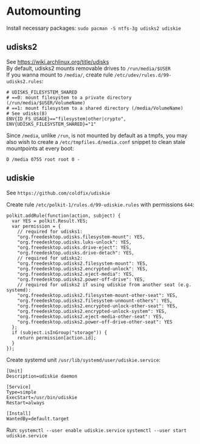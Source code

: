 # Automounting

Install necessary packages:
`sudo pacman -S ntfs-3g udisks2 udiskie`

## udisks2

See https://wiki.archlinux.org/title/udisks  
By default, udisks2 mounts removable drives to `/run/media/$USER`  
If you wanna mount to `/media/`, create rule `/etc/udev/rules.d/99-udisks2.rules`:  

```
# UDISKS_FILESYSTEM_SHARED
# ==0: mount filesystem to a private directory (/run/media/$USER/VolumeName)
# ==1: mount filesystem to a shared directory (/media/VolumeName)
# See udisks(8)
ENV{ID_FS_USAGE}=="filesystem|other|crypto", ENV{UDISKS_FILESYSTEM_SHARED}="1"
```

Since `/media`, unlike `/run`, is not mounted by default as a tmpfs, you may also wish to create a `/etc/tmpfiles.d/media.conf` snippet to clean stale mountpoints at every boot:

```
D /media 0755 root root 0 -
```

## udiskie

See `https://github.com/coldfix/udiskie`

Create rule `/etc/polkit-1/rules.d/99-udiskie.rules` with permissions `644`:

```
polkit.addRule(function(action, subject) {
  var YES = polkit.Result.YES;
  var permission = {
    // required for udisks1:
    "org.freedesktop.udisks.filesystem-mount": YES,
    "org.freedesktop.udisks.luks-unlock": YES,
    "org.freedesktop.udisks.drive-eject": YES,
    "org.freedesktop.udisks.drive-detach": YES,
    // required for udisks2:
    "org.freedesktop.udisks2.filesystem-mount": YES,
    "org.freedesktop.udisks2.encrypted-unlock": YES,
    "org.freedesktop.udisks2.eject-media": YES,
    "org.freedesktop.udisks2.power-off-drive": YES,
    // required for udisks2 if using udiskie from another seat (e.g. systemd):
    "org.freedesktop.udisks2.filesystem-mount-other-seat": YES,
    "org.freedesktop.udisks2.filesystem-unmount-others": YES,
    "org.freedesktop.udisks2.encrypted-unlock-other-seat": YES,
    "org.freedesktop.udisks2.encrypted-unlock-system": YES,
    "org.freedesktop.udisks2.eject-media-other-seat": YES,
    "org.freedesktop.udisks2.power-off-drive-other-seat": YES
  };
  if (subject.isInGroup("storage")) {
    return permission[action.id];
  }
});
```

Create systemd unit `/usr/lib/systemd/user/udiskie.service`:

```
[Unit]
Description=udiskie daemon

[Service]
Type=simple
ExecStart=/usr/bin/udiskie
Restart=always

[Install]
WantedBy=default.target
```

Run:
`systemctl --user enable udiskie.service`
`systemctl --user start udiskie.service`
